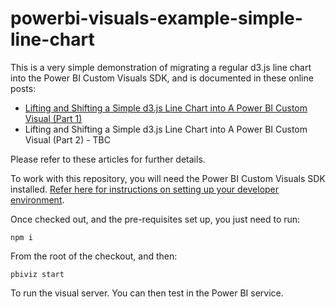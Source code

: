 # powerbi-visuals-example-simple-line-chart

This is a very simple demonstration of migrating a regular d3.js line chart into the Power BI Custom Visuals SDK, and is documented in these online posts:

* [Lifting and Shifting a Simple d3.js Line Chart into A Power BI Custom Visual (Part 1)](https://coacervo.co/examples/d3-line-chart-1)
* Lifting and Shifting a Simple d3.js Line Chart into A Power BI Custom Visual (Part 2) - TBC

Please refer to these articles for further details.

To work with this repository, you will need the Power BI Custom Visuals SDK installed. [Refer here for instructions on setting up your developer environment](https://docs.microsoft.com/en-us/power-bi/developer/custom-visual-develop-tutorial#setting-up-the-developer-environment).

Once checked out, and the pre-requisites set up, you just need to run:

```
npm i
```

From the root of the checkout, and then:

```
pbiviz start
```

To run the visual server. You can then test in the Power BI service.